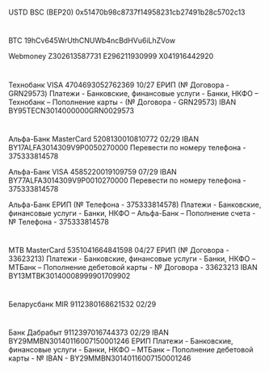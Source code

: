 # ###
USTD    BSC (BEP20)   0x51470b98c8737f14958231cb27491b28c5702c13
# ###
BTC                   19hCv645WrUthCNUWb4ncBdHVu6iLhZVow

Webmoney 
Z302613587731
E296211930999
X041916442920
# ###
Технобанк VISA
4704693052762369 10/27 
ЕРИП  (№ Договора - GRN29573) Платежи - Банковские, финансовые услуги - Банки, НКФО – Технобанк – Пополнение карты - (№ Договора - GRN29573)
IBAN BY95TECN3014000000GRN0029573
# ###
Альфа-Банк MasterCard
5208130010810772 02/29
IBAN BY17ALFA3014309V9P0050270000
Перевести по номеру телефона - 375333814578

Альфа-Банк VISA
4585220019109759 07/29
IBAN BY77ALFA3014309V9P0010270000
Перевести по номеру телефона - 375333814578

Альфа-Банк ЕРИП  (№ Телефона - 375333814578) Платежи - Банковские, финансовые услуги - Банки, НКФО – Альфа-Банк – Пополнение счета - № Телефона - 375333814578
# ###
MTB MasterCard
5351041664841598 04/27
ЕРИП  (№ Договора - 33623213) Платежи - Банковские, финансовые услуги - Банки, НКФО – MTБанк – Пополнение дебетовой карты - № Договора - 33623213
IBAN BY13MTBK30140008999901709902
# ###
Беларусбанк MIR
9112380168621532  02/29
# ###
Банк Дабрабыт
9112397016744373 02/29
IBAN BY29MMBN30140116007150001246
ЕРИП  Платежи - Банковские, финансовые услуги - Банки, НКФО – MTБанк – Пополнение дебетовой карты - № IBAN - BY29MMBN30140116007150001246

